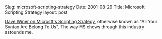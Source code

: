 Slug: microsoft-scripting-strategy
Date: 2001-08-29
Title: Microsoft Scripting Strategy
layout: post

<a href="http://www.xmlrpc.com/stories/storyReader$1957">Dave Winer on Microsft&#39;s Scripting Strategy</a>, otherwise known as &quot;All Your Syntax Are Belong To Us&quot;. The way M$ chews through this industry astounds me.
